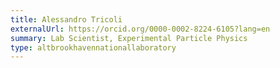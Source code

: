 ```yaml
---
title: Alessandro Tricoli
externalUrl: https://orcid.org/0000-0002-8224-6105?lang=en
summary: Lab Scientist, Experimental Particle Physics
type: altbrookhavennationallaboratory
---
```

